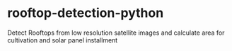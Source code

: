 # rooftop-detection-python
Detect Rooftops from low resolution satellite images and calculate area for cultivation and solar panel installment
